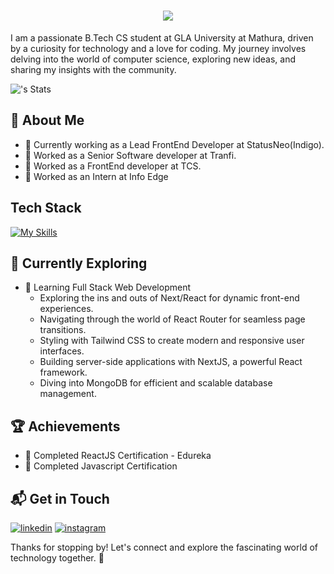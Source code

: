 <h1 align="center">
  <a href="https://git.io/typing-svg">
    <img src="https://readme-typing-svg.herokuapp.com/?lines=Hello,+There!+👋;This+is+VIBHOR+AGARWAL..!;Nice+to+meet+you!&center=true&size=30">
  </a>
</h1>

I am a passionate B.Tech CS student at GLA University at Mathura, driven by a curiosity for technology and a love for coding. My journey involves delving into the world of computer science, exploring new ideas, and sharing my insights with the community.

![<VibhuAgarwal>'s Stats](https://github-readme-stats.vercel.app/api?username=VibhuAgarwal&theme=vue-dark&show_icons=true&hide_border=true&count_private=true)


## 🚀 About Me
- 🔭 Currently working as a Lead FrontEnd Developer at StatusNeo(Indigo).
- 🔭 Worked as a Senior Software developer at Tranfi.
- 🔭 Worked as a FrontEnd developer at TCS.
- 🔭 Worked as an Intern at Info Edge


## Tech Stack
[![My Skills](https://skillicons.dev/icons?i=react,redux,nextjs,nodejs,expressjs,supabase,prisma,mongodb,materialui,mysql,tailwind,js,html,css,vscode,postman)](https://skillicons.dev)



## 🌱 Currently Exploring

- 🚀 Learning Full Stack Web Development
  - Exploring the ins and outs of Next/React for dynamic front-end experiences.
  - Navigating through the world of React Router for seamless page transitions.
  - Styling with Tailwind CSS to create modern and responsive user interfaces.
  - Building server-side applications with NextJS, a powerful React framework.
  - Diving into MongoDB for efficient and scalable database management.
    

 ## 🏆 Achievements

- 🌟 Completed ReactJS Certification  - Edureka
- 🌟 Completed Javascript Certification 


## 📬 Get in Touch

[![linkedin](https://img.shields.io/badge/LinkedIn-blue?style=for-the-badge&logo=linkedin&logoColor=white (LinkedIn))][4]
[![instagram](https://img.shields.io/badge/Instagram-E4405F?style=for-the-badge&logo=instagram&logoColor=white (Instagram))][2]

[4]: https://www.linkedin.com/in/vibhor-agarwal12
[2]: https://www.instagram.com/vibhoragrwl

Thanks for stopping by! Let's connect and explore the fascinating world of technology together. 🚀
<!--

Here are some ideas to get you started:

- 🔭 I’m currently working on ...
- 🌱 I’m currently learning ...
- 👯 I’m looking to collaborate on ...
- 🤔 I’m looking for help with ...
- 💬 Ask me about ...
- 📫 How to reach me: ...
- 😄 Pronouns: ...
- ⚡ Fun fact: ...
-->
